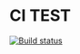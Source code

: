 # CI TEST

[![Build status](https://ci.appveyor.com/api/projects/status/c8fmamcctd0oqnd7?svg=true)](https://ci.appveyor.com/project/ustasnov/test-ci-1)